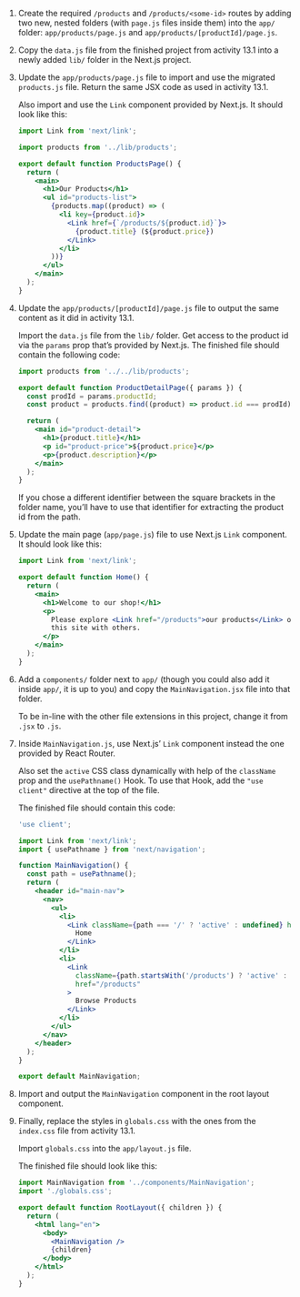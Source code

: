 1. Create the required `/products` and `/products/<some-id>` routes by adding two new, nested folders (with `page.js` files inside them) into the `app/` folder: `app/products/page.js` and `app/products/[productId]/page.js`.

2. Copy the `data.js` file from the finished project from activity 13.1 into a newly added `lib/` folder in the Next.js project.

3. Update the `app/products/page.js` file to import and use the migrated `products.js` file. Return the same JSX code as used in activity 13.1.

   Also import and use the `Link` component provided by Next.js. It should look like this:

   ```jsx
   import Link from 'next/link';

   import products from '../lib/products';

   export default function ProductsPage() {
     return (
       <main>
         <h1>Our Products</h1>
         <ul id="products-list">
           {products.map((product) => (
             <li key={product.id}>
               <Link href={`/products/${product.id}`}>
                 {product.title} (${product.price})
               </Link>
             </li>
           ))}
         </ul>
       </main>
     );
   }
   ```

4. Update the `app/products/[productId]/page.js` file to output the same content as it did in activity 13.1.

   Import the `data.js` file from the `lib/` folder. Get access to the product id via the `params` prop that’s provided by Next.js. The finished file should contain the following code:

   ```jsx
   import products from '../../lib/products';

   export default function ProductDetailPage({ params }) {
     const prodId = params.productId;
     const product = products.find((product) => product.id === prodId);

     return (
       <main id="product-detail">
         <h1>{product.title}</h1>
         <p id="product-price">${product.price}</p>
         <p>{product.description}</p>
       </main>
     );
   }
   ```

   If you chose a different identifier between the square brackets in the folder name, you’ll have to use that identifier for extracting the product id from the path.

5. Update the main page (`app/page.js`) file to use Next.js `Link` component. It should look like this:

   ```jsx
   import Link from 'next/link';

   export default function Home() {
     return (
       <main>
         <h1>Welcome to our shop!</h1>
         <p>
           Please explore <Link href="/products">our products</Link> or share
           this site with others.
         </p>
       </main>
     );
   }
   ```

6. Add a `components/` folder next to `app/` (though you could also add it inside `app/`, it is up to you) and copy the `MainNavigation.jsx` file into that folder.

   To be in-line with the other file extensions in this project, change it from `.jsx` to `.js`.

7. Inside `MainNavigation.js`, use Next.js’ `Link` component instead the one provided by React Router.

   Also set the `active` CSS class dynamically with help of the `className` prop and the `usePathname()` Hook. To use that Hook, add the `"use client"` directive at the top of the file.

   The finished file should contain this code:

   ```jsx
   'use client';

   import Link from 'next/link';
   import { usePathname } from 'next/navigation';

   function MainNavigation() {
     const path = usePathname();
     return (
       <header id="main-nav">
         <nav>
           <ul>
             <li>
               <Link className={path === '/' ? 'active' : undefined} href="/">
                 Home
               </Link>
             </li>
             <li>
               <Link
                 className={path.startsWith('/products') ? 'active' : undefined}
                 href="/products"
               >
                 Browse Products
               </Link>
             </li>
           </ul>
         </nav>
       </header>
     );
   }

   export default MainNavigation;
   ```

8. Import and output the `MainNavigation` component in the root layout component.

9. Finally, replace the styles in `globals.css` with the ones from the `index.css` file from activity 13.1.

   Import `globals.css` into the `app/layout.js` file.

   The finished file should look like this:

   ```jsx
   import MainNavigation from '../components/MainNavigation';
   import './globals.css';

   export default function RootLayout({ children }) {
     return (
       <html lang="en">
         <body>
           <MainNavigation />
           {children}
         </body>
       </html>
     );
   }
   ```
